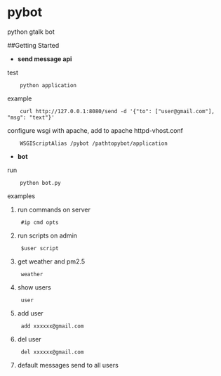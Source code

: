 pybot
=====

python gtalk bot

##Getting Started
* **send message api**

test

        python application

example

        curl http://127.0.0.1:8080/send -d '{"to": ["user@gmail.com"], "msg": "text"}'

configure wsgi with apache, add to apache httpd-vhost.conf

        WSGIScriptAlias /pybot /pathtopybot/application


* **bot**

run

        python bot.py

examples

1. run commands on server

        #ip cmd opts

2. run scripts on admin

        $user script

3. get weather and pm2.5

        weather

4. show users

        user

5. add user

        add xxxxxx@gmail.com

6. del user

        del xxxxxx@gmail.com

7. default messages send to all users
